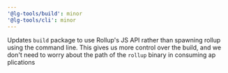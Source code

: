 ```yaml
---
'@lg-tools/build': minor
'@lg-tools/cli': minor
---
```


Updates `build` package to use Rollup's JS API rather than spawning rollup using the command line. This gives us more control over the build, and we don't need to worry about the path of the `rollup` binary in consuming ap
plications

